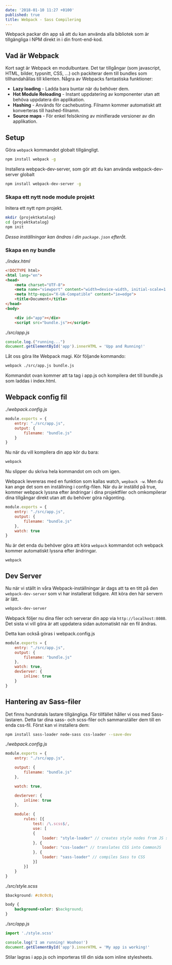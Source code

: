 ```yaml
---
date: '2018-01-10 11:27 +0100'
published: true
title: Webpack - Sass Compilering
---
```

Webpack packar din app så att du kan använda alla bibliotek som är tillgängliga i NPM direkt in i din front-end-kod.

## Vad är Webpack

Kort sagt är Webpack en modulbuntare. Det tar tillgångar (som javascript, HTML, bilder, typsnitt, CSS, ...) och packiterar dem till bundles som tillhandahållas till klienten. Några av Webpacks fantastiska funktioner:

* **Lazy loading** - Ladda bara buntar när du behöver dem.
* **Hot Module Reloading** - Instant uppdatering av komponenter utan att behöva uppdatera din applikation.
* **Hashing** - Används för cachebusting. Filnamn kommer automatiskt att konverteras till hashed-filnamn.
* **Source maps** - För enkel felsökning av minifierade versioner av din applikation.

## Setup

Göra `webpack` kommandot globalt tillgängligt.

```bash
npm install webpack -g
```

Installera webpack-dev-server, som gör att du kan använda webpack-dev-server globalt

```bash
npm install webpack-dev-server -g
```

### Skapa ett nytt node module projekt

Initera ett nytt npm projekt. 

```bash
mkdir {projektkatalog}
cd {projektkatalog}
npm init
```

*Dessa inställningar kan ändras i din `package.json` efteråt.*

### Skapa en ny bundle


*./index.html*

```html
<!DOCTYPE html>
<html lang="en">
<head>
    <meta charset="UTF-8">
    <meta name="viewport" content="width=device-width, initial-scale=1.0">
    <meta http-equiv="X-UA-Compatible" content="ie=edge">
    <title>Document</title>
</head>
<body>

    <div id="app"></div>
    <script src="bundle.js"></script>
```

*./src/app.js*

```js
console.log.("running...")
document.getElementById('app').innerHTML = 'Upp and Running!'
```

Låt oss göra lite Webpack magi. Kör följande kommando:

```bash
webpack ./src/app.js bundle.js
```

Kommandot ovan kommer att ta tag i app.js och kompilera det till bundle.js som laddas i index.html.

## Webpack config fil

*./webpack.config.js*

```js
module.exports = {
    entry: "./src/app.js",
    output: {
        filename: "bundle.js"
    }
}
```

Nu när du vill kompilera din app kör du bara:

```bash
webpack
```
Nu slipper du skriva hela kommandot om och om igen. 

Webpack levereras med en funktion som kallas watch, `wepback -w`. Men du kan ange det som en inställning i config-filen. När du är inställd på true, kommer webpack lyssna efter ändringar i dina projektfiler och omkompilerar dina tillgångar direkt utan att du behöver göra någonting.

```js
module.exports = {
    entry: "./src/app.js",
    output: {
        filename: "bundle.js"
    },
    watch: true
}
```

Nu är det enda du behöver göra att köra `webpack` kommandot och webpack kommer automatiskt lyssna efter ändringar. 

```
webpack
```

## Dev Server

Nu när vi ställt in våra Webpack-inställningar är dags att ta en titt på den `webpack-dev-server` som vi har installerat tidigare. Att köra den här servern är lätt.

```bash
webpack-dev-server
```

Webpack följer nu dina filer och serverar din app via `http://localhost:8080`. Det sista vi vill göra är att uppdatera sidan automatiskt när en fil ändras.

Detta kan också göras i webpack.config.js

```js
module.exports = {
    entry: "./src/app.js",
    output: {
        filename: "bundle.js"
    },
    watch: true,
    devServer: {
        inline: true
    }
}
```

## Hantering av Sass-filer

Det finns hundratals lastare tillgängliga. För tillfället håller vi oss med Sass-lastaren. Detta tar dina sass- och scss-filer och sammanställer dem till en enda css-fil. Först kan vi installera dem:

```bash
npm install sass-loader node-sass css-loader --save-dev
```

*./webpack.config.js*

```js
module.exports = {
    entry: "./src/app.js",

    output: {
        filename: "bundle.js"
    },

    watch: true,

    devServer: {
        inline: true
    },

    module: {
        rules: [{
            test: /\.scss$/,
            use: [
            {
                loader: "style-loader" // creates style nodes from JS strings
            }, {
                loader: "css-loader" // translates CSS into CommonJS
            }, {
                loader: "sass-loader" // compiles Sass to CSS
            }]
        }]
    }
}
```

*./src/style.scss*

```css
$background: #c0c0c0;

body {
    background-color: $background;
}
```

*./src/app.js*

```js
import './style.scss'

console.log('I am running! Woohoo!')
document.getElementById('app').innerHTML = 'My app is working!'
```

Stilar lagras i app.js och importeras till din sida som inline stylesheets.
